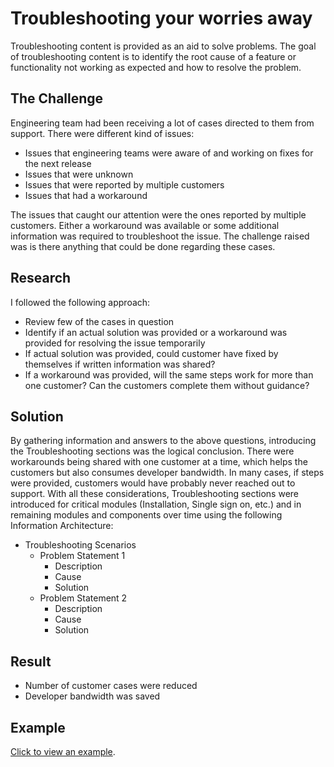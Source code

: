 # Troubleshooting your worries away

Troubleshooting content is provided as an aid to solve problems. The goal of troubleshooting content is to identify the root cause of a feature or functionality not working as expected and how to resolve the problem.

## The Challenge

Engineering team had been receiving a lot of cases directed to them from support. There were different kind of issues:

- Issues that engineering teams were aware of and working on fixes for the next release
- Issues that were unknown
- Issues that were reported by multiple customers
- Issues that had a workaround  

The issues that caught our attention were the ones reported by multiple customers. Either a workaround was available or some additional information was required to troubleshoot the issue. The challenge raised was is there anything that could be done regarding these cases.

## Research  

I followed the following approach:

- Review few of the cases in question
- Identify if an actual solution was provided or a workaround was provided for resolving the issue temporarily
- If actual solution was provided, could customer have fixed by themselves if written information was shared?
- If a workaround was provided, will the same steps work for more than one customer? Can the customers complete them without guidance?

## Solution

By gathering information and answers to the above questions, introducing the Troubleshooting sections was the logical conclusion. There were workarounds being shared with one customer at a time, which helps the customers but also consumes developer bandwidth. In many cases, if steps were provided, customers would have probably never reached out to support. With all these considerations, Troubleshooting sections were introduced for critical modules (Installation, Single sign on, etc.) and in remaining modules and components over time using the following Information Architecture:

- Troubleshooting Scenarios
    - Problem Statement 1
        - Description
        - Cause
        - Solution
    - Problem Statement 2
        - Description
        - Cause
        - Solution

## Result

- Number of customer cases were reduced
- Developer bandwidth was saved

## Example

[Click to view an example](https://www.ge.com/digital/documentation/apm-classic/v461/help/sso-troubleshooting.html).
